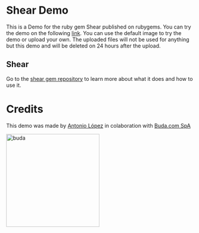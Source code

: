 # Shear Demo

This is a Demo for the ruby gem Shear published on rubygems. You can try the demo on the following [link](https://pl-guillotine-demo-production.herokuapp.com/). You can use the default image to try the demo or upload your own. The uploaded files will not be used for anything but this demo and will be deleted on 24 hours after the upload.

## Shear

Go to the [shear gem repository](https://github.com/budacom/guillotine) to learn more about what it does and how to use it.

# Credits

This demo was made by [Antonio López](https://github.com/alopez7) in colaboration with [Buda.com SpA](buda.com)

<img src="https://www.buda.com/assets/buda/logo-dark.png" alt="buda" width="250"/>
